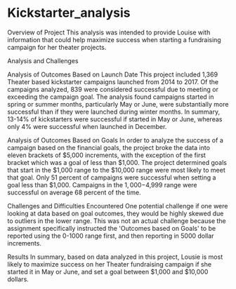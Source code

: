 # Kickstarter_analysis

Overview of Project
This analysis was intended to provide Louise with information that could help maximize success when starting a fundraising campaign for her theater projects. 

Analysis and Challenges

Analysis of Outcomes Based on Launch Date
This project included 1,369 Theater based kickstarter campaigns launched from 2014 to 2017.  Of the campaigns analyzed, 839 were considered successful due to meeting or exceeding the campaign goal. The analysis found campaigns started in spring or summer months, particularly May or June, were substantially more successful than if they were launched during winter months. In summary, 13-14% of kickstarters were successful if started in May or June, whereas only 4% were successful when launched in December. 

Analysis of Outcomes Based on Goals
In order to analyze the success of a campaign based on the financial goals, the project broke the data into eleven brackets of $5,000 increments, with the exception of the first bracket which was a goal of less than $1,000. The project determined goals that start in the $1,000 range to the $10,000 range were most likely to meet that goal. Only 51 percent of campaigns were successful when setting a goal less than $1,000. Campaigns in the $1,000-$4,999 range were successful on average 68 percent of the time. 

Challenges and Difficulties Encountered
One potential challenge if one were looking at data based on goal outcomes, they would be highly skewed due to outliers in the lower range. This was not an actual challenge because the assignment specifically instructed the 'Outcomes based on Goals' to be reported using the 0-1000 range first, and then reporting in 5000 dollar increments. 

Results
In summary, based on data analyzed in this project, Lousie is most likely to maximize success on her Theater fundraising campaign if she started it in May or June, and set a goal between $1,000 and $10,000 dollars. 
